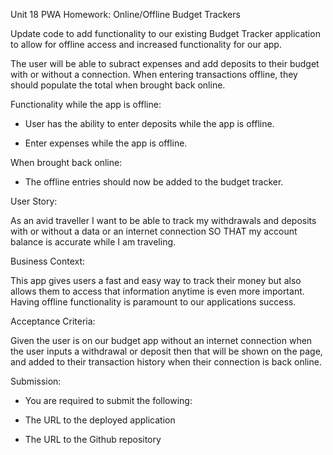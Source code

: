 Unit 18 PWA Homework: Online/Offline Budget Trackers

Update code to add functionality to our existing Budget Tracker application to allow for offline access and increased functionality for our app.

The user will be able to subract expenses and add deposits to their budget with or without a connection. When entering transactions offline, they should populate the total when brought back online.

Functionality while the app is offline:

- User has the ability to enter deposits while the app is offline.

- Enter expenses while the app is offline.

When brought back online:

- The offline entries should now be added to the budget tracker.

User Story:

As an avid traveller I want to be able to track my withdrawals and deposits with or without a data or an internet connection SO THAT my account balance is accurate while I am traveling.

Business Context:

This app gives users a fast and easy way to track their money but also allows them to access that information anytime is even more important. Having offline functionality is paramount to our applications success.

Acceptance Criteria:

Given the user is on our budget app without an internet connection when the user inputs a withdrawal or deposit then that will be shown on the page, and added to their transaction history when their connection is back online.

Submission:

- You are required to submit the following:

- The URL to the deployed application

- The URL to the Github repository